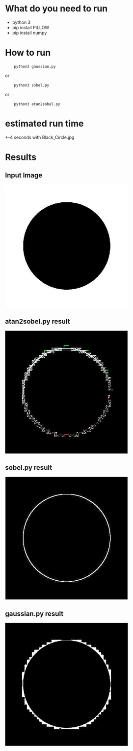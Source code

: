 # What do you need to run
- python 3
- pip install PILLOW
- pip install numpy

# How to run
```
    python3 gaussian.py
```
or
```
    python3 sobel.py
```
or
```
    python3 atan2sobel.py
```
# estimated run time
+-4 seconds with Black_Circle.jpg
# Results
## Input Image
![alt text](https://github.com/WilbertBegemann/ImageProcessing/blob/main/Black_Circle.jpg?raw=true)
## atan2sobel.py result
![alt text](https://github.com/WilbertBegemann/ImageProcessing/blob/main/atan2sobel.jpg?raw=true)
## sobel.py result
![alt text](https://github.com/WilbertBegemann/ImageProcessing/blob/main/sobel.jpg?raw=true)
## gaussian.py result
![alt text](https://github.com/WilbertBegemann/ImageProcessing/blob/main/gaussian.jpg?raw=true)